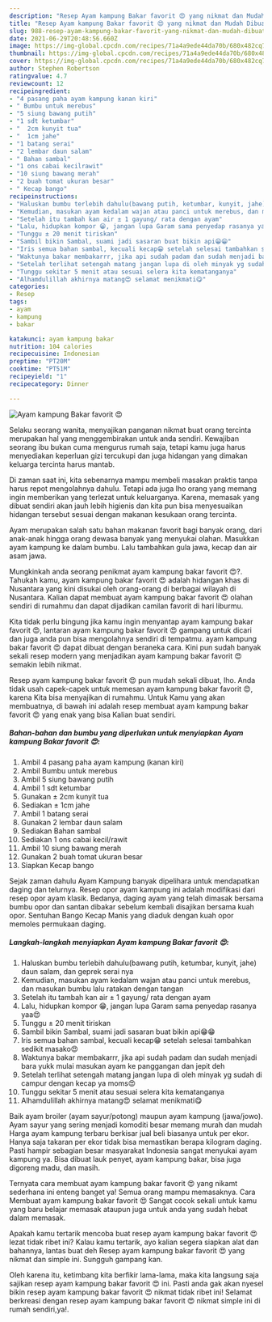 ```yaml
---
description: "Resep Ayam kampung Bakar favorit 😍 yang nikmat dan Mudah Dibuat"
title: "Resep Ayam kampung Bakar favorit 😍 yang nikmat dan Mudah Dibuat"
slug: 988-resep-ayam-kampung-bakar-favorit-yang-nikmat-dan-mudah-dibuat
date: 2021-06-29T20:48:56.660Z
image: https://img-global.cpcdn.com/recipes/71a4a9ede44da70b/680x482cq70/ayam-kampung-bakar-favorit-😍-foto-resep-utama.jpg
thumbnail: https://img-global.cpcdn.com/recipes/71a4a9ede44da70b/680x482cq70/ayam-kampung-bakar-favorit-😍-foto-resep-utama.jpg
cover: https://img-global.cpcdn.com/recipes/71a4a9ede44da70b/680x482cq70/ayam-kampung-bakar-favorit-😍-foto-resep-utama.jpg
author: Stephen Robertson
ratingvalue: 4.7
reviewcount: 12
recipeingredient:
- "4 pasang paha ayam kampung kanan kiri"
- " Bumbu untuk merebus"
- "5 siung bawang putih"
- "1 sdt ketumbar"
- "  2cm kunyit tua"
- "  1cm jahe"
- "1 batang serai"
- "2 lembar daun salam"
- " Bahan sambal"
- "1 ons cabai kecilrawit"
- "10 siung bawang merah"
- "2 buah tomat ukuran besar"
- " Kecap bango"
recipeinstructions:
- "Haluskan bumbu terlebih dahulu(bawang putih, ketumbar, kunyit, jahe) daun salam, dan geprek serai nya"
- "Kemudian, masukan ayam kedalam wajan atau panci untuk merebus, dan masukan bumbu lalu ratakan dengan tangan"
- "Setelah itu tambah kan air ± 1 gayung/ rata dengan ayam"
- "Lalu, hidupkan kompor 😁, jangan lupa Garam sama penyedap rasanya yaa😍"
- "Tunggu ± 20 menit tiriskan"
- "Sambil bikin Sambal, suami jadi sasaran buat bikin api😁😁"
- "Iris semua bahan sambal, kecuali kecap😁 setelah selesai tambahkan sedikit masako😍"
- "Waktunya bakar membakarrr, jika api sudah padam dan sudah menjadi bara yukk mulai masukan ayam ke panggangan dan jepit deh"
- "Setelah terlihat setengah matang jangan lupa di oleh minyak yg sudah di campur dengan kecap ya moms😍"
- "Tunggu sekitar 5 menit atau sesuai selera kita kematanganya"
- "Alhamdulillah akhirnya matang😍 selamat menikmati😋"
categories:
- Resep
tags:
- ayam
- kampung
- bakar

katakunci: ayam kampung bakar 
nutrition: 104 calories
recipecuisine: Indonesian
preptime: "PT20M"
cooktime: "PT51M"
recipeyield: "1"
recipecategory: Dinner

---
```



![Ayam kampung Bakar favorit 😍](https://img-global.cpcdn.com/recipes/71a4a9ede44da70b/680x482cq70/ayam-kampung-bakar-favorit-😍-foto-resep-utama.jpg)

Selaku seorang wanita, menyajikan panganan nikmat buat orang tercinta merupakan hal yang menggembirakan untuk anda sendiri. Kewajiban seorang ibu bukan cuma mengurus rumah saja, tetapi kamu juga harus menyediakan keperluan gizi tercukupi dan juga hidangan yang dimakan keluarga tercinta harus mantab.

Di zaman  saat ini, kita sebenarnya mampu membeli masakan praktis tanpa harus repot mengolahnya dahulu. Tetapi ada juga lho orang yang memang ingin memberikan yang terlezat untuk keluarganya. Karena, memasak yang dibuat sendiri akan jauh lebih higienis dan kita pun bisa menyesuaikan hidangan tersebut sesuai dengan makanan kesukaan orang tercinta. 

Ayam merupakan salah satu bahan makanan favorit bagi banyak orang, dari anak-anak hingga orang dewasa banyak yang menyukai olahan. Masukkan ayam kampung ke dalam bumbu. Lalu tambahkan gula jawa, kecap dan air asam jawa.

Mungkinkah anda seorang penikmat ayam kampung bakar favorit 😍?. Tahukah kamu, ayam kampung bakar favorit 😍 adalah hidangan khas di Nusantara yang kini disukai oleh orang-orang di berbagai wilayah di Nusantara. Kalian dapat membuat ayam kampung bakar favorit 😍 olahan sendiri di rumahmu dan dapat dijadikan camilan favorit di hari liburmu.

Kita tidak perlu bingung jika kamu ingin menyantap ayam kampung bakar favorit 😍, lantaran ayam kampung bakar favorit 😍 gampang untuk dicari dan juga anda pun bisa mengolahnya sendiri di tempatmu. ayam kampung bakar favorit 😍 dapat dibuat dengan beraneka cara. Kini pun sudah banyak sekali resep modern yang menjadikan ayam kampung bakar favorit 😍 semakin lebih nikmat.

Resep ayam kampung bakar favorit 😍 pun mudah sekali dibuat, lho. Anda tidak usah capek-capek untuk memesan ayam kampung bakar favorit 😍, karena Kita bisa menyajikan di rumahmu. Untuk Kamu yang akan membuatnya, di bawah ini adalah resep membuat ayam kampung bakar favorit 😍 yang enak yang bisa Kalian buat sendiri.

<!--inarticleads1-->

##### Bahan-bahan dan bumbu yang diperlukan untuk menyiapkan Ayam kampung Bakar favorit 😍:

1. Ambil 4 pasang paha ayam kampung (kanan kiri)
1. Ambil  Bumbu untuk merebus
1. Ambil 5 siung bawang putih
1. Ambil 1 sdt ketumbar
1. Gunakan  ± 2cm kunyit tua
1. Sediakan  ± 1cm jahe
1. Ambil 1 batang serai
1. Gunakan 2 lembar daun salam
1. Sediakan  Bahan sambal
1. Sediakan 1 ons cabai kecil/rawit
1. Ambil 10 siung bawang merah
1. Gunakan 2 buah tomat ukuran besar
1. Siapkan  Kecap bango


Sejak zaman dahulu Ayam Kampung banyak dipelihara untuk mendapatkan daging dan telurnya. Resep opor ayam kampung ini adalah modifikasi dari resep opor ayam klasik. Bedanya, daging ayam yang telah dimasak bersama bumbu opor dan santan dibakar sebelum kembali disajikan bersama kuah opor. Sentuhan Bango Kecap Manis yang diaduk dengan kuah opor memoles permukaan daging. 

<!--inarticleads2-->

##### Langkah-langkah menyiapkan Ayam kampung Bakar favorit 😍:

1. Haluskan bumbu terlebih dahulu(bawang putih, ketumbar, kunyit, jahe) daun salam, dan geprek serai nya
1. Kemudian, masukan ayam kedalam wajan atau panci untuk merebus, dan masukan bumbu lalu ratakan dengan tangan
1. Setelah itu tambah kan air ± 1 gayung/ rata dengan ayam
1. Lalu, hidupkan kompor 😁, jangan lupa Garam sama penyedap rasanya yaa😍
1. Tunggu ± 20 menit tiriskan
1. Sambil bikin Sambal, suami jadi sasaran buat bikin api😁😁
1. Iris semua bahan sambal, kecuali kecap😁 setelah selesai tambahkan sedikit masako😍
1. Waktunya bakar membakarrr, jika api sudah padam dan sudah menjadi bara yukk mulai masukan ayam ke panggangan dan jepit deh
1. Setelah terlihat setengah matang jangan lupa di oleh minyak yg sudah di campur dengan kecap ya moms😍
1. Tunggu sekitar 5 menit atau sesuai selera kita kematanganya
1. Alhamdulillah akhirnya matang😍 selamat menikmati😋


Baik ayam broiler (ayam sayur/potong) maupun ayam kampung (jawa/jowo). Ayam sayur yang sering menjadi komoditi besar memang murah dan mudah Harga ayam kampung terbaru berkisar jual beli biasanya untuk per ekor. Hanya saja takaran per ekor tidak bisa memastikan berapa kilogram daging. Pasti hampir sebagian besar masyarakat Indonesia sangat menyukai ayam kampung ya. Bisa dibuat lauk penyet, ayam kampung bakar, bisa juga digoreng madu, dan masih. 

Ternyata cara membuat ayam kampung bakar favorit 😍 yang nikamt sederhana ini enteng banget ya! Semua orang mampu memasaknya. Cara Membuat ayam kampung bakar favorit 😍 Sangat cocok sekali untuk kamu yang baru belajar memasak ataupun juga untuk anda yang sudah hebat dalam memasak.

Apakah kamu tertarik mencoba buat resep ayam kampung bakar favorit 😍 lezat tidak ribet ini? Kalau kamu tertarik, ayo kalian segera siapkan alat dan bahannya, lantas buat deh Resep ayam kampung bakar favorit 😍 yang nikmat dan simple ini. Sungguh gampang kan. 

Oleh karena itu, ketimbang kita berfikir lama-lama, maka kita langsung saja sajikan resep ayam kampung bakar favorit 😍 ini. Pasti anda gak akan nyesel bikin resep ayam kampung bakar favorit 😍 nikmat tidak ribet ini! Selamat berkreasi dengan resep ayam kampung bakar favorit 😍 nikmat simple ini di rumah sendiri,ya!.

